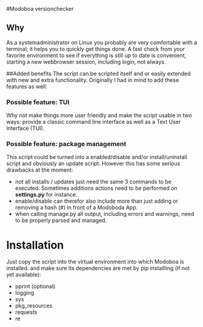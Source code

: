 #Modoboa versionchecker

## Why
As a systemadministrator on Linux you probably are very comfortable with a terminal; it helps you to quickly get things done. A fast check from your favorite environment to see if everything is still up to date is convenient, starting a new webbrowser session, including login, not always.

##Added benefits
The script can be scripted itself and or easily extended with new and extra functionality. Originally I had in mind to add these features as well:

### Possible feature: TUI
Why not make things more user friendly and make the script usable in two ways: provide a classic command line interface as well as a Text User Interface (TUI).

### Possible feature: package management
This script could be turned into a enabled/disable and/or install/uninstall script and obviously an update script.
However this has some serious drawbacks at the moment:
* not all installs / updates just need the same 3 commands to be executed. Sometimes additions actions need to be performed on **settings.py** for instance.
* enable/disable can therefor also include more than just adding or removing a hash (#) in front of a Modoboda App.
* when calling manage.py all output, including errors and warnings, need to be properly parsed and managed.

# Installation
Just copy the script into the virtual environment into which Modoboa is installed. and make sure its dependencies are met by pip installling (if not yet available):
* pprint (optional)
* logging
* sys
* pkg_resources
* requests
* re